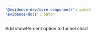 ```yaml
---
'@evidence-dev/core-components': patch
'evidence-docs': patch
---
```


Add showPercent option to funnel chart
